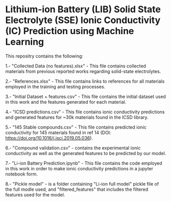 # Lithium-ion Battery (LIB) Solid State Electrolyte (SSE) Ionic Conductivity (IC) Prediction using Machine Learning

This repositry contains the following:

1.- "Collected Data (no features).xlsx" - This file contains collected materials from previous reported works regarding solid-state electrolytes.

2.- "References.xlsx" - This file contains links to references for all materials employed in the training and testing processes.

3.- "Initial Dataset + features.csv" - This file contains the initial dataset used in this work and the features generated for each material.

4.- "ICSD predictions.csv" - This file contains ionic conductivity predictions and generated features for ~30k materials found in the ICSD library.

5.- "145 Stable compounds.csv" - This file contains predicted ionic conductivity for 145 materials found in ref 14 (DOI: https://doi.org/10.1016/j.isci.2019.05.036).

6.- "Compound validation.csv" - contains the experimental ionic conductivity as well as the generated features to be predicted by our model.

7.- "Li-ion Battery Prediction.ipynb" - This file contains the code employed in this work in order to make ionic conductivity predictions in a jupyter notebook form.

8.- "Pickle model" - is a folder containing "Li-ion full model" pickle file of the full modle used, and "filtered_features" that includes the filtered features used for the model.

